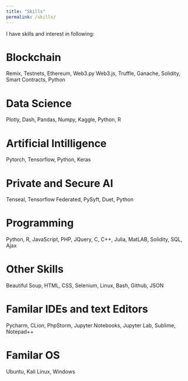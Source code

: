 ```yaml
---
title: "Skills"
permalink: /skills/
---
```


I have skills and interest in following: 


Blockchain
===========
Remix, Testnets, Ethereum, Web3.py Web3.js, Truffle, Ganache, Solidity, Smart Contracts, Python

Data Science 
===========
Plotly, Dash, Pandas, Numpy, Kaggle, Python, R

Artificial Intilligence
===========
Pytorch, Tensorflow, Python, Keras 

Private and Secure AI
===========
Tenseal, Tensorflow Federated, PySyft, Duet, Python

Programming
===========
Python, R, JavaScript, PHP, JQuery, C, C++, Julia, MatLAB, Solidity, SQL, Ajax

Other Skills
===========  
Beautiful Soup, HTML, CSS, Selenium, Linux, Bash, Github, JSON

Familar IDEs and text Editors
===========  
Pycharm, CLion, PhpStorm, Jupyter Notebooks, Jupyter Lab, Sublime, Notepad++

Familar OS
===========  
Ubuntu, Kali Linux, Windows